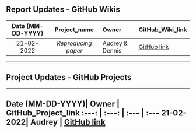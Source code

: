 
Report Updates - GitHub Wikis
---

Date (MM-DD-YYYY)|  Project_name | Owner | GitHub_Wiki_link 
:---: | :---: | :--- | :--- 
21-02-2022| *Reproducing paper* | Audrey & Dennis | [GitHub link]()
---

Project Updates - GitHub Projects
---
---
Date (MM-DD-YYYY)| Owner | GitHub_Project_link 
:---: | :---: | :--- | :--- 
21-02-2022| Audrey | [GitHub link]()
---
